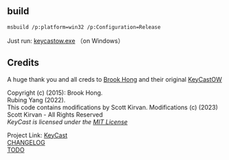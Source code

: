 
## build

```shell
msbuild /p:platform=win32 /p:Configuration=Release
```

Just run:  [keycastow.exe](keycastow.exe)  （on Windows）

## Credits
A huge thank you and all creds to [Brook Hong](https://brookhong.github.io/) and their original [KeyCastOW](https://github.com/brookhong/KeyCastOW)

Copyright (c) (2015): Brook Hong.  
Rubing Yang (2022).  
This code contains modifications by Scott Kirvan.  Modifications (c) (2023) Scott Kirvan  - All Rights Reserved   
*KeyCast is licensed under the [MIT License](LICENSE.md.md)*

Project Link: [KeyCast](https://github.com/ScottKirvan/KeyCast)   
[CHANGELOG](notes/CHANGELOG.md)  
[TODO](notes/TODO.md)  

